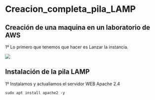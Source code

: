 # Creacion_completa_pila_LAMP

## Creación de una maquina en un laboratorio de AWS

1º Lo primero que tenemos que hacer es Lanzar la instancia.

![](Creacion_completa_pila_LAMP/imagenes/captura_1.png)

## Instalación de la pila LAMP
1º Instalamos y actualiamos el servidor WEB Apache 2.4

````
sudo apt install apache2 -y

````
 
